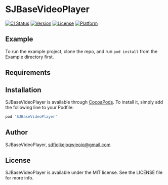 # SJBaseVideoPlayer

[![CI Status](https://img.shields.io/travis/SJBaseVideoPlayer/SJBaseVideoPlayer.svg?style=flat)](https://travis-ci.org/SJBaseVideoPlayer/SJBaseVideoPlayer)
[![Version](https://img.shields.io/cocoapods/v/SJBaseVideoPlayer.svg?style=flat)](https://cocoapods.org/pods/SJBaseVideoPlayer)
[![License](https://img.shields.io/cocoapods/l/SJBaseVideoPlayer.svg?style=flat)](https://cocoapods.org/pods/SJBaseVideoPlayer)
[![Platform](https://img.shields.io/cocoapods/p/SJBaseVideoPlayer.svg?style=flat)](https://cocoapods.org/pods/SJBaseVideoPlayer)

## Example

To run the example project, clone the repo, and run `pod install` from the Example directory first.

## Requirements

## Installation

SJBaseVideoPlayer is available through [CocoaPods](https://cocoapods.org). To install
it, simply add the following line to your Podfile:

```ruby
pod 'SJBaseVideoPlayer'
```

## Author

SJBaseVideoPlayer, sdfjqlkejoqwjeoiq@gmail.com

## License

SJBaseVideoPlayer is available under the MIT license. See the LICENSE file for more info.
